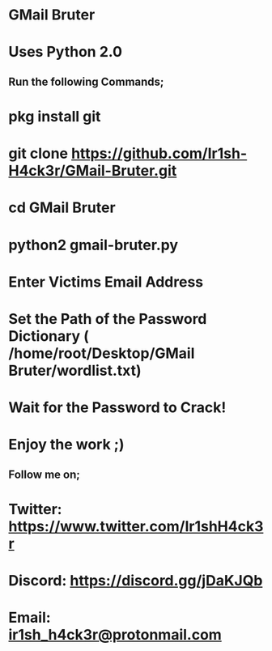 # GMail Bruter

# Uses Python 2.0

## Run the following Commands; ##

# pkg install git

# git clone https://github.com/Ir1sh-H4ck3r/GMail-Bruter.git

# cd GMail Bruter

# python2 gmail-bruter.py

# Enter Victims Email Address

# Set the Path of the Password Dictionary ( /home/root/Desktop/GMail Bruter/wordlist.txt)

# Wait for the Password to Crack!

# Enjoy the work ;)

## Follow me on; ##

# Twitter: https://www.twitter.com/Ir1shH4ck3r

# Discord: https://discord.gg/jDaKJQb

# Email: ir1sh_h4ck3r@protonmail.com
